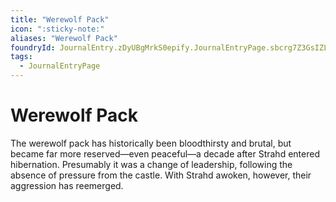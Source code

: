 ```yaml
---
title: "Werewolf Pack"
icon: ":sticky-note:"
aliases: "Werewolf Pack"
foundryId: JournalEntry.zDyUBgMrkS0epify.JournalEntryPage.sbcrg7Z3GsIZL5QY
tags:
  - JournalEntryPage
---
```


# Werewolf Pack
The werewolf pack has historically been bloodthirsty and brutal, but became far more reserved—even peaceful—a decade after Strahd entered hibernation. Presumably it was a change of leadership, following the absence of pressure from the castle. With Strahd awoken, however, their aggression has reemerged.
